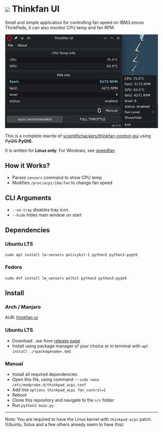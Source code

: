 # ![](images/thinkfan-icon.png) Thinkfan UI

Small and simple application for controlling fan speed on IBM/Lenovo ThinkPads,
it can also monitor CPU temp and fan RPM.

![Screenshot](images/screenshot_PyQt6.png)

This is a complete rewrite of [scientifichackers/thinkfan-control-gui](https://github.com/scientifichackers/thinkfan-control-gui) using ~~PyQt5~~ **PyQt6**.

It is written for **Linux only**. For Windows, see [speedfan](http://www.almico.com/speedfan.php).

## How it Works?

- Parses `sensors` command to show CPU temp
- Modifies `/proc/acpi/ibm/fan` to change fan speed

## CLI Arguments

- `--no-tray` disables tray icon
- `--hide` hides main window on start

## Dependencies

### Ubuntu LTS
`sudo apt install lm-sensors policykit-1 python3 python3-pyqt6`

### Fedora
`sudo dnf install lm_sensors polkit python3 python3-pyqt6`

## Install

### Arch / Manjaro

AUR: [thinkfan-ui](https://aur.archlinux.org/packages/thinkfan-ui/)

### Ubuntu LTS

- Download `.deb` from [release page](https://github.com/zocker-160/thinkfan-ui/releases)
- Install using package manager of your choice or in terminal with `apt install ./<packagename>.deb`

### Manual

- Install all required dependencies
- Open this file, using command -- `sudo nano /etc/modprobe.d/thinkpad_acpi.conf`
- Add line `options thinkpad_acpi fan_control=1`
- Reboot
- Clone this repository and navigate to the `src` folder
- Run `python3 main.py`

---

Note: You are required to have the Linux kernel with `thinkpad-acpi` patch. (Ubuntu, Solus and a few others already seem to have this)
